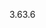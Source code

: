 <span data-ttu-id="9388a-101">3.6</span><span class="sxs-lookup"><span data-stu-id="9388a-101">3.6</span></span>